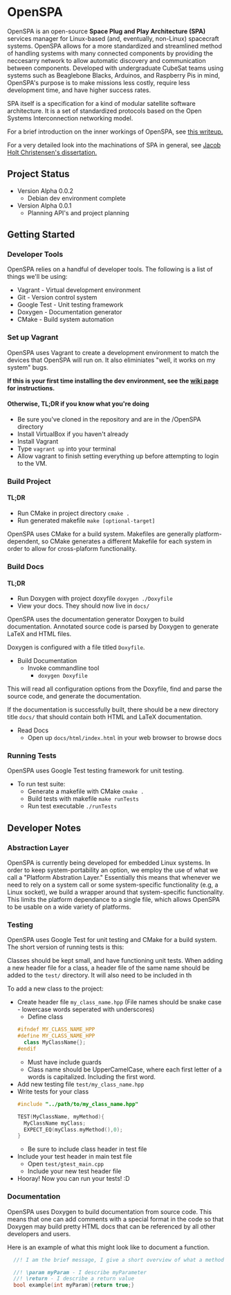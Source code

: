 # OpenSPA

OpenSPA is an open-source **Space Plug and Play Architecture (SPA)** services manager for Linux-based (and, eventually, non-Linux) spacecraft systems. OpenSPA allows for a more standardized and streamlined method of handling systems with many connected components by providing the neccesarry network to allow automatic discovery and communication between components. Developed with undergraduate CubeSat teams using systems such as Beaglebone Blacks, Arduinos, and Raspberry Pis in mind, OpenSPA's purpose is to make missions less costly, require less development time, and have higher success rates.

SPA itself is a specification for a kind of modular satellite software architecture. It is a set of standardized protocols based on the Open Systems Interconnection networking model. 

For a brief introduction on the inner workings of OpenSPA, see [this writeup.](https://drive.google.com/file/d/0ByiGNyJUAlpISUo5WDFwSkh3YU0/view?usp=sharing)

For a very detailed look into the machinations of SPA in general, see [Jacob Holt Christensen's dissertation.](http://digitalcommons.usu.edu/etd/1422/)

## Project Status
  * Version Alpha 0.0.2
    * Debian dev environment complete
  * Version Alpha 0.0.1
    * Planning API's and project planning

## Getting Started
### Developer Tools
OpenSPA relies on a handful of developer tools. The following is a list of things we'll be using:
* Vagrant - Virtual development environment
* Git - Version control system
* Google Test - Unit testing framework
* Doxygen - Documentation generator
* CMake - Build system automation

<!-- ## How to Contribute  -->
<!-- TODO -->
### Set up Vagrant
OpenSPA uses Vagrant to create a development environment to match the devices that OpenSPA will run on. It also eliminiates "well, it works on my system" bugs. 

**If this is your first time installing the dev environment, see the [wiki page](https://github.com/SmallSatGasTeam/OpenSPA/wiki/OpenSPA-Development-Environment) for instructions.**

#### Otherwise, TL;DR if you know what you're doing
* Be sure you've cloned in the repository and are in the /OpenSPA directory
* Install VirtualBox if you haven't already
* Install Vagrant
* Type `vagrant up` into your terminal
* Allow vagrant to finish setting everything up before attempting to login to the VM. 
  
### Build Project
#### TL;DR
  * Run CMake in project directory `cmake .`
  * Run generated makefile  `make [optional-target]`

OpenSPA uses CMake for a build system. Makefiles are generally platform-dependent, so CMake generates a different Makefile for each system in order to allow for cross-plaform functionality.

### Build Docs
#### TL;DR
  * Run Doxygen with project doxyfile `doxygen ./Doxyfile`
  * View your docs. They should now live in `docs/`

OpenSPA uses the documentation generator Doxygen to build documentation. Annotated source code is parsed by Doxygen to generate LaTeX and HTML files.

Doxygen is configured with a file titled `Doxyfile`.

  * Build Documentation
    * Invoke commandline tool
      * `doxygen Doxyfile`

This will read all configuration options from the Doxyfile, find and parse the source code, and generate the documentation.

If the documentation is successfully built, there should be a new directory title `docs/` that should contain both HTML and LaTeX documentation.

* Read Docs
  * Open up `docs/html/index.html` in your web browser to browse docs

### Running Tests
OpenSPA uses Google Test testing framework for unit testing. 
  * To run test suite:
    * Generate a makefile with CMake `cmake .`
    * Build tests with makefile `make runTests`
    * Run test executable `./runTests`

## Developer Notes
###  Abstraction Layer
OpenSPA is currently being developed for embedded Linux systems. In order to keep system-portability an option, we employ the use of what we call a "Platform Abstration Layer." Essentially this means that whenever we need to rely on a system call or some system-specific functionality (e.g, a Linux socket), we build a wrapper around that system-specific functionality. This limits the platform dependance to a single file, which allows OpenSPA to be usable on a wide variety of platforms.

<!-- * Platform Abstrations live ... TODO document where these live -->
### Testing
OpenSPA uses Google Test for unit testing and CMake for a build system. The short version of running tests is this:

Classes should be kept small, and have functioning unit tests. When adding a new header file for a class, a header file of the same name should be added to the `test/` directory.
 It will also need to be included in th <!-- TODO finish this sentence lol -->

To add a new class to the project:
  * Create header file `my_class_name.hpp` (File names should be snake case - lowercase words seperated with underscores)
    * Define class
    ```cpp
    #ifndef MY_CLASS_NAME_HPP
    #define MY_CLASS_NAME_HPP
      class MyClassName{};
    #endif
    ```
      * Must have include guards
      * Class name should be UpperCamelCase, where each first letter of a words is capitalized. Including the first word.  
  * Add new testing file `test/my_class_name.hpp`
  * Write tests for your class
    ```cpp
    #include "../path/to/my_class_name.hpp"

    TEST(MyClassName, myMethod){
      MyClassName myClass;
      EXPECT_EQ(myClass.myMethod(),0);
    }
    ```
      * Be sure to include class header in test file
  * Include your test header in main test file
    * Open `test/gtest_main.cpp`
    * Include your new test header file
  * Hooray! Now you can run your tests! :D


### Documentation
OpenSPA uses Doxygen to build documentation from source code. This means that one can add comments with a special format in the code so that Doxygen may build pretty HTML docs that can be referenced by all other developers and users.

Here is an example of what this might look like to document a function.
```cpp
  //! I am the brief message, I give a short overview of what a method does. I need to be followed by a whitespace

  //! \param myParam - I describe myParameter
  //! \return - I describe a return value
  bool example(int myParam){return true;}
```
